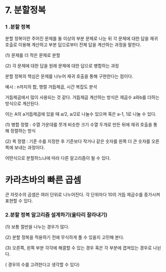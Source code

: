# 7. 분할정복
### 1 .분할 정복
분할 정복이란 주어진 문제를 둘 이상의 부분 문제로 나눈 뒤 각 문제에 대한 답을 재귀 호출로 이용해 계산하고 부분 답으로부터 전체 답을 계산하는 과정을 말한다.

(1) 문제를 더 작은 문제로 분할

(2) 각 문제에 대한 답을 원래 문제에 대한 답으로 병합하는 과정

분할 정복의 핵심은 문제를 나누어 재귀 호출을 통해 구현한다는 점이다. 

예시 : n까지의 합, 행렬 거듭제곱, 시간 복잡도 분석

거듭제곱에서 많이 사용되는 것 같다. 거듭제곱 계산하는 방식은 제곱수 a와b를 더하는 방식으로 계산된다. 

이는 A의 a거듭제곱에 있을 때 a/2, a/2로 나눌수 있으며 혹은 a-1, 1로 나눌 수 있다.

(1) 병합 정렬 : 수열 가운데를 쪼개 비슷한 크기 수열 두개로 만든 뒤에 재귀 호출을 통해 정렬하는 방식 

(2) 퀵 정렬 : 기준 수를 지정한 후 기준보다 작거나 같은 숫자를 왼쪽 더 큰 숫자를 오른쪽에 보내는 과정이다.

어떤식으로 분할하느냐에 따라 다른 알고리즘이 될 수 있다.

# 카라츠바의 빠른 곱셈
큰 자릿수의 곱셈은 여러 단위로 나누어진다. 각 단위마다 10의 거듭 제곱수를 증가시켜 표현할 수 있다.

### 2.분할 정복 알고리즘 설계하기(울타리 잘라내기)

(1) 보통 절반을 나누는 경우가 많다.

(2) 분할 정복을 적용하기 전에 무식하게 풀 수 있을지 고민해 본다.

(3) 오른쪽, 왼쪽 부분 각각에 해결할 수 있는 경우 혹은 각 부분에 겹쳐있는 경우로 나뉜다.

( 경우의 수를 고려한다고 생각할 수 있다)



